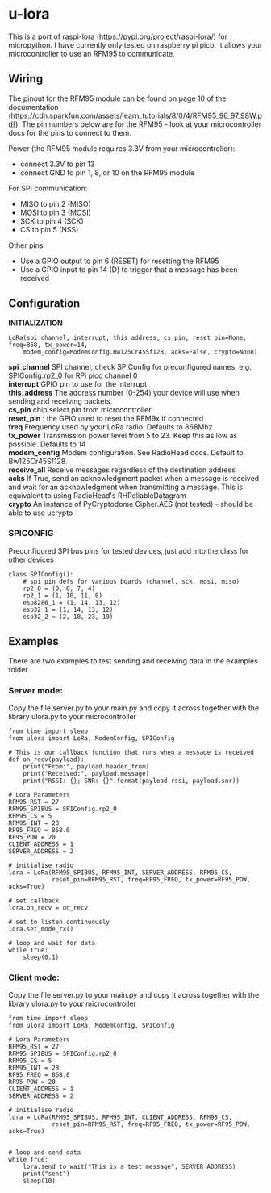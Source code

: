 # u-lora

This is a port of raspi-lora (https://pypi.org/project/raspi-lora/) for micropython.  I have currently only tested on raspberry pi pico.  It allows your microcontroller to use an RFM95 to communicate.

## Wiring

The pinout for the RFM95 module can be found on page 10 of the documentation (https://cdn.sparkfun.com/assets/learn_tutorials/8/0/4/RFM95_96_97_98W.pdf).  The pin numbers below are for the RFM95 - look at your microcontroller docs for the pins to connect to them.

Power (the RFM95 module requires 3.3V from your microcontroller):  
+ connect 3.3V to pin 13  
+ connect GND to pin 1, 8, or 10 on the RFM95 module

For SPI communication:  
+ MISO to pin 2 (MISO)  
+ MOSI to pin 3 (MOSI)  
+ SCK to pin 4 (SCK)  
+ CS to pin 5 (NSS)  
    
Other pins:  
+ Use a GPIO output to pin 6 (RESET) for resetting the RFM95  
+ Use a GPIO input to pin 14 (D) to trigger that a message has been received  

## Configuration
**INITIALIZATION**
```
LoRa(spi_channel, interrupt, this_address, cs_pin, reset_pin=None, freq=868, tx_power=14,
    modem_config=ModemConfig.Bw125Cr45Sf128, acks=False, crypto=None)
```

**spi_channel** SPI channel, check SPIConfig for preconfigured names, e.g. SPIConfig.rp2_0 for RPi pico channel 0   
**interrupt** GPIO pin to use for the interrupt  
**this_address** The address number (0-254) your device will use when sending and receiving packets.  
**cs_pin** chip select pin from microcontroller  
**reset_pin** : the GPIO used to reset the RFM9x if connected  
**freq** Frequency used by your LoRa radio. Defaults to 868Mhz  
**tx_power** Transmission power level from 5 to 23. Keep this as low as possible. Defaults to 14  
**modem_config** Modem configuration. See RadioHead docs. Default to Bw125Cr45Sf128.  
**receive_all** Receive messages regardless of the destination address  
**acks** If True, send an acknowledgment packet when a message is received and wait for an acknowledgment when transmitting a message. This is equivalent to using RadioHead's RHReliableDatagram  
**crypto** An instance of PyCryptodome Cipher.AES (not tested) - should be able to use ucrypto  

### SPICONFIG
Preconfigured SPI bus pins for tested devices, just add into the class for other devices
```
class SPIConfig():
    # spi pin defs for various boards (channel, sck, mosi, miso)
    rp2_0 = (0, 6, 7, 4)
    rp2_1 = (1, 10, 11, 8)
    esp8286_1 = (1, 14, 13, 12)
    esp32_1 = (1, 14, 13, 12)
    esp32_2 = (2, 18, 23, 19)
```

## Examples
There are two examples to test sending and receiving data in the examples folder

### Server mode:

Copy the file server.py to your main.py and copy it across together with the library ulora.py to your microcontroller

```
from time import sleep
from ulora import LoRa, ModemConfig, SPIConfig

# This is our callback function that runs when a message is received
def on_recv(payload):
    print("From:", payload.header_from)
    print("Received:", payload.message)
    print("RSSI: {}; SNR: {}".format(payload.rssi, payload.snr))

# Lora Parameters
RFM95_RST = 27
RFM95_SPIBUS = SPIConfig.rp2_0
RFM95_CS = 5
RFM95_INT = 28
RF95_FREQ = 868.0
RF95_POW = 20
CLIENT_ADDRESS = 1
SERVER_ADDRESS = 2

# initialise radio
lora = LoRa(RFM95_SPIBUS, RFM95_INT, SERVER_ADDRESS, RFM95_CS, 
            reset_pin=RFM95_RST, freq=RF95_FREQ, tx_power=RF95_POW, acks=True)

# set callback
lora.on_recv = on_recv

# set to listen continuously
lora.set_mode_rx()

# loop and wait for data
while True:
    sleep(0.1)
```

### Client mode:
Copy the file server.py to your main.py and copy it across together with the library ulora.py to your microcontroller

```
from time import sleep
from ulora import LoRa, ModemConfig, SPIConfig

# Lora Parameters
RFM95_RST = 27
RFM95_SPIBUS = SPIConfig.rp2_0
RFM95_CS = 5
RFM95_INT = 28
RF95_FREQ = 868.0
RF95_POW = 20
CLIENT_ADDRESS = 1
SERVER_ADDRESS = 2

# initialise radio
lora = LoRa(RFM95_SPIBUS, RFM95_INT, CLIENT_ADDRESS, RFM95_CS,
            reset_pin=RFM95_RST, freq=RF95_FREQ, tx_power=RF95_POW, acks=True)


# loop and send data
while True:
    lora.send_to_wait("This is a test message", SERVER_ADDRESS)
    print("sent")
    sleep(10)
```
